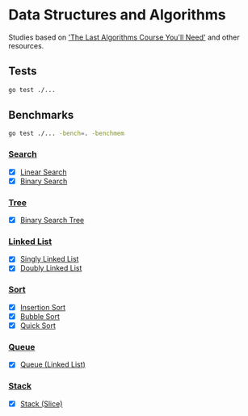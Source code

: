 # Data Structures and Algorithms
Studies based on ['The Last Algorithms Course You'll Need'](https://frontendmasters.com/courses/algorithms/introduction/) and other resources.

## Tests
```sh
go test ./...
```

## Benchmarks
```sh
go test ./... -bench=. -benchmem
```

### [Search](/search)
- [X] [Linear Search](/search/linear.go)
- [X] [Binary Search](/search/binary.go)

### [Tree](/bstree)
- [X] [Binary Search Tree](/bstree)

### [Linked List](/linkedlist)
- [X] [Singly Linked List](/linkedlist/singly.go)
- [X] [Doubly Linked List](/linkedlist/doubly.go)

### [Sort](/sort)
- [X] [Insertion Sort](/sort/insertion.go)
- [X] [Bubble Sort](/sort/bubble.go)
- [X] [Quick Sort](/sort/quick.go)

### [Queue](/queue)
- [X] [Queue (Linked List)](/queue/queue.go)

### [Stack](/stack)
- [X] [Stack (Slice)](/stack/stack.go)
